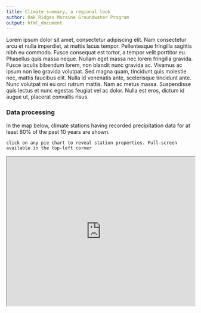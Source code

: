 ```yaml
---
title: Climate summary, a regional look
author: Oak Ridges Moraine Groundwater Program
output: html_document
---
```


Lorem ipsum dolor sit amet, consectetur adipiscing elit. Nam consectetur arcu et nulla imperdiet, at mattis lacus tempor. Pellentesque fringilla sagittis nibh eu commodo. Fusce consequat est tortor, a tempor velit porttitor eu. Phasellus quis massa neque. Nullam eget massa nec lorem fringilla gravida. Fusce iaculis bibendum lorem, non blandit nunc gravida ac. Vivamus ac ipsum non leo gravida volutpat. Sed magna quam, tincidunt quis molestie nec, mattis faucibus elit. Nulla id venenatis ante, scelerisque tincidunt ante. Nunc volutpat mi eu orci rutrum mattis. Nam ac metus massa. Suspendisse quis lectus et nunc egestas feugiat vel ac dolor. Nulla est eros, dictum id augue ut, placerat convallis risus. 

### Data processing
In the map below, climate stations having recorded precipitation data for at least 80\% of the past 10 years are shown.

`click on any pie chart to reveal station properties. Full-screen available in the top-left corner`

<iframe src="https://golang.oakridgeswater.ca/pages/met-annuals-precip.html" width="100%" height="400" scrolling="no" allowfullscreen></iframe>
